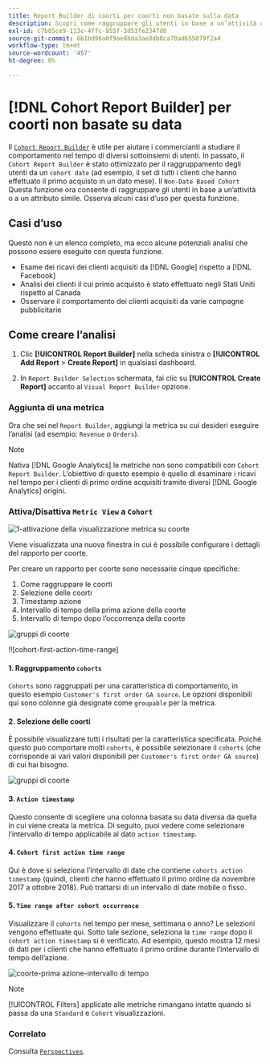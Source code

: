 ```yaml
---
title: Report Builder di coorti per coorti non basate sulla data
description: Scopri come raggruppare gli utenti in base a un’attività o un attributo simile.
exl-id: c7b85ce9-113c-4ffc-855f-3d53fe2347d8
source-git-commit: 6b1bd96a0f9ae8bda3ae8db8ca78ad655079f2a4
workflow-type: tm+mt
source-wordcount: '457'
ht-degree: 0%

---
```


# [!DNL Cohort Report Builder] per coorti non basate su data

Il [`Cohort Report Builder`](../dev-reports/cohort-rpt-bldr.md) è utile per aiutare i commercianti a studiare il comportamento nel tempo di diversi sottoinsiemi di utenti. In passato, il `Cohort Report Builder` è stato ottimizzato per il raggruppamento degli utenti da un `cohort date` (ad esempio, il set di tutti i clienti che hanno effettuato il primo acquisto in un dato mese). Il `Non-Date Based Cohort` Questa funzione ora consente di raggruppare gli utenti in base a un’attività o a un attributo simile. Osserva alcuni casi d’uso per questa funzione.

## Casi d’uso

Questo non è un elenco completo, ma ecco alcune potenziali analisi che possono essere eseguite con questa funzione.

* Esame dei ricavi dei clienti acquisiti da [!DNL Google] rispetto a [!DNL Facebook]
* Analisi dei clienti il cui primo acquisto è stato effettuato negli Stati Uniti rispetto al Canada
* Osservare il comportamento dei clienti acquisiti da varie campagne pubblicitarie

## Come creare l’analisi

1. Clic **[!UICONTROL Report Builder]** nella scheda sinistra o **[!UICONTROL Add Report** > **Create Report]** in qualsiasi dashboard.

1. In `Report Builder Selection` schermata, fai clic su **[!UICONTROL Create Report]** accanto al `Visual Report Builder` opzione.

### Aggiunta di una metrica

Ora che sei nel `Report Builder`, aggiungi la metrica su cui desideri eseguire l’analisi (ad esempio: `Revenue` o `Orders`).

>[!NOTE]
>
>Nativa [!DNL Google Analytics] le metriche non sono compatibili con `Cohort Report Builder`. L’obiettivo di questo esempio è quello di esaminare i ricavi nel tempo per i clienti di primo ordine acquisiti tramite diversi [!DNL Google Analytics] origini.

### Attiva/Disattiva `Metric View` a `Cohort`

![1-attivazione della visualizzazione metrica su coorte](../../assets/1-toggle-metric-view-to-cohort.png)

Viene visualizzata una nuova finestra in cui è possibile configurare i dettagli del rapporto per coorte.

Per creare un rapporto per coorte sono necessarie cinque specifiche:

1. Come raggruppare le coorti
1. Selezione delle coorti
1. Timestamp azione
1. Intervallo di tempo della prima azione della coorte
1. Intervallo di tempo dopo l’occorrenza della coorte

![gruppi di coorte](../../assets/2-cohort-groups.png)<!--{: width="200" height="224"}-->

!![cohort-first-action-time-range]<!--(../../assets/3-cohort-first-action-time-range.png){: width="400" height="554"}-->

#### 1. Raggruppamento `cohorts`

`Cohorts` sono raggruppati per una caratteristica di comportamento, in questo esempio `Customer's first order GA source`. Le opzioni disponibili qui sono colonne già designate come `groupable` per la metrica.

#### 2. Selezione delle coorti

È possibile visualizzare tutti i risultati per la caratteristica specificata. Poiché questo può comportare molti `cohorts`, è possibile selezionare il `cohorts` (che corrisponde ai vari valori disponibili per `Customer's first order GA source`) di cui hai bisogno.

![gruppi di coorte](../../assets/4-cohort-groups.png)<!--{: width="300" height="338"}-->

#### 3. `Action timestamp`

Questo consente di scegliere una colonna basata su data diversa da quella in cui viene creata la metrica. Di seguito, puoi vedere come selezionare l’intervallo di tempo applicabile al dato `action timestamp`.

#### 4. `Cohort first action time range`

Qui è dove si seleziona l’intervallo di date che contiene `cohorts action timestamp` (quindi, clienti che hanno effettuato il primo ordine da novembre 2017 a ottobre 2018). Può trattarsi di un intervallo di date mobile o fisso.

#### 5. `Time range after cohort occurrence`

Visualizzare il `cohorts` nel tempo per mese, settimana o anno? Le selezioni vengono effettuate qui. Sotto tale sezione, seleziona la `time range` dopo il `cohort action timestamp` si è verificato. Ad esempio, questo mostra 12 mesi di dati per i clienti che hanno effettuato il primo ordine durante l’intervallo di tempo dell’azione.

![coorte-prima azione-intervallo di tempo](../../assets/5-cohort-first-action-time-range.png)<!--{: width="400" height="557"}-->

>[!NOTE]
>
>[!UICONTROL Filters] applicate alle metriche rimangano intatte quando si passa da una `Standard` e `Cohort` visualizzazioni.

### Correlato

Consulta [`Perspectives`](../../data-analyst/dev-reports/cohort-rpt-bldr.md).
